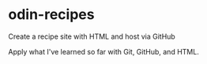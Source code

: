 # odin-recipes
Create a recipe site with HTML and host via GitHub

Apply what I've learned so far with Git, GitHub, and HTML. 